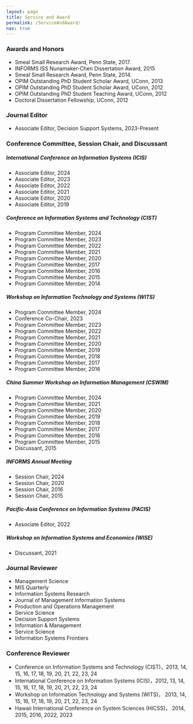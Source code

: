 ```yaml
---
layout: page
title: Service and Award
permalink: /ServiceAndAward/
nav: true
---
```



### Awards and Honors
- Smeal Small Research Award, Penn State, 2017.
- INFORMS ISS Nunamaker-Chen Dissertation Award, 2015
- Smeal Small Research Award, Penn State, 2014.
- OPIM Outstanding PhD Student Scholar Award, UConn, 2013
- OPIM Outstanding PhD Student Scholar Award, UConn, 2012
- OPIM Outstanding PhD Student Teaching Award, UConn, 2012
- Doctoral Dissertation Fellowship, UConn, 2012


### Journal Editor
- Associate Editor, Decision Support Systems, 2023-Present

### Conference Committee, Session Chair, and Discussant
##### International Conference on Information Systems (ICIS)
- Associate Editor, 2024
- Associate Editor, 2023
- Associate Editor, 2022
- Associate Editor, 2021
- Associate Editor, 2020
- Associate Editor, 2019
##### Conference on Information Systems and Technology (CIST)
- Program Committee Member, 2024
- Program Committee Member, 2023
- Program Committee Member, 2022
- Program Committee Member, 2021
- Program Committee Member, 2020
- Program Committee Member, 2017
- Program Committee Member, 2016
- Program Committee Member, 2015
- Program Committee Member, 2014
##### Workshop on Information Technology and Systems (WITS)
- Program Committee Member, 2024
- Conference Co-Chair, 2023
- Program Committee Member, 2023
- Program Committee Member, 2022
- Program Committee Member, 2021
- Program Committee Member, 2020
- Program Committee Member, 2019
- Program Committee Member, 2018
- Program Committee Member, 2017
- Program Committee Member, 2016
##### China Summer Workshop on Information Management (CSWIM)
- Program Committee Member, 2024
- Program Committee Member, 2021
- Program Committee Member, 2020
- Program Committee Member, 2019
- Program Committee Member, 2018
- Program Committee Member, 2017
- Program Committee Member, 2016
- Program Committee Member, 2015
- Discussant, 2015
##### INFORMS Annual Meeting
- Session Chair, 2024
- Session Chair, 2020
- Session Chair, 2016
- Session Chair, 2015
##### Pacific-Asia Conference on Information Systems (PACIS)
- Associate Editor, 2022
##### Workshop on Information Systems and Economics (WISE)
- Discussant, 2021



### Journal Reviewer
- Management Science
- MIS Quarterly
- Information Systems Research
- Journal of Management Information Systems
- Production and Operations Management
- Service Science
- Decision Support Systems
- Information & Management
- Service Science
- Information Systems Frontiers

 
### Conference Reviewer
- Conference on Information Systems and Technology (CIST)，2013, 14, 15, 16, 17, 18, 19, 20, 21, 22, 23, 24
- International Conference on Information Systems (ICIS)，2012, 13, 14, 15, 16, 17, 18, 19, 20, 21, 22, 23, 24
- Workshop on Information Technology and Systems (WITS)， 2013, 14, 15, 16, 17, 18, 19, 20, 21, 22, 23, 24
- Hawaii International Conference on System Sciences (HICSS)， 2014, 2015, 2016, 2022, 2023


